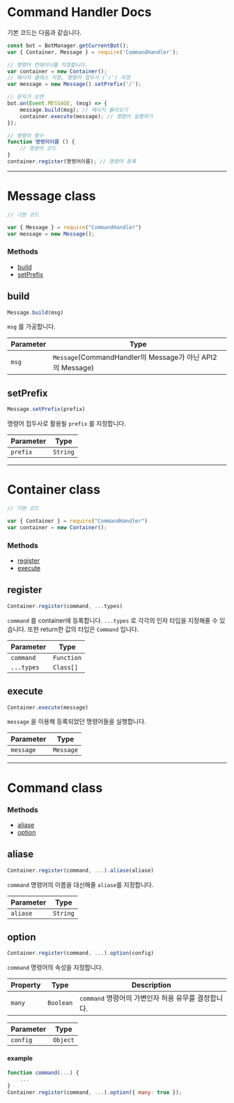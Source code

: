 # Command Handler Docs

기본 코드는 다음과 같습니다.

```js
const bot = BotManager.getCurrentBot();
var { Container, Message } = require('CommandHandler');

// 명령어 컨테이너를 지정합니다.
var container = new Container();
// 메시지 클래스 지정, 명령어 접두사 ('/') 지정
var message = new Message().setPrefix('/');

// 문자가 오면
bot.on(Event.MESSAGE, (msg) => {
    message.build(msg); // 메시지 불러오기
    container.execute(message); // 명령어 실행하기
});

// 명령어 함수
function 명령어이름 () {
    // 명령어 코드
}
container.register(명령어이름); // 명령어 등록
```  

---
# Message class
```js
// 기본 코드

var { Message } = require("CommandHandler")
var message = new Message();
```
### Methods
- [build](#build)
- [setPrefix](#setPrefix)


## build
```js
Message.build(msg)
```
`msg` 를 가공합니다.  

Parameter | Type
---|---
`msg` | `Message`(CommandHandler의 Message가 아닌 API2의 Message)

## setPrefix
```js
Message.setPrefix(prefix)
```
명령어 접두사로 활용될 `prefix` 를 지정합니다.

Parameter | Type
---|---
`prefix` | `String`

---

# Container class
```js
// 기본 코드

var { Container } = require("CommandHandler")
var container = new Container();
```
### Methods
- [register](#register)
- [execute](#execute)


## register
```js
Container.register(command, ...types)
```
`command` 를 container에 등록합니다. `...types` 로 각각의 인자 타입을 지정해줄 수 있습니다. 또한 return한 값의 타입은 `Command` 입니다.

Parameter | Type
---|---
`command` | `Function`
`...types` | `Class[]`

## execute
```js
Container.execute(message)
```
`message` 을 이용해 등록되었던 명령어들을 실행합니다.  

Parameter | Type
---|---
`message` | `Message`

---

# Command class
### Methods
- [aliase](#aliase)
- [option](#option)


## aliase
```js
Container.register(command, ...).aliase(aliase)
```
`command` 명령어의 이름을 대신해줄 `aliase`를 지정합니다.

Parameter | Type
---|---
`aliase` | `String`

## option
```js
Container.register(command, ...).option(config)
```
`command` 명령어의 속성을 지정합니다.

Property | Type | Description
---|---|---
`many` | `Boolean` | `command` 명령어의 가변인자 허용 유무를 결정합니다.

Parameter | Type
---|---
`config` | `Object`

#### example
```js
function command(...) {
    ...
}
Container.register(command, ...).option({ many: true });
```